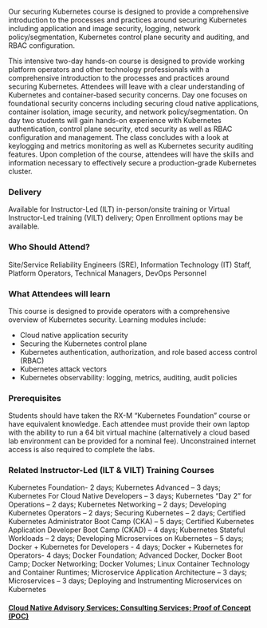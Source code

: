 <!-- Securing Kubernetes -->

Our securing Kubernetes course is designed to provide a comprehensive introduction to the processes and practices around securing Kubernetes including application and image security, logging, network policy/segmentation, Kubernetes control plane security and auditing, and RBAC configuration.

This intensive two-day hands-on course is designed to provide working platform operators and other technology professionals with a comprehensive introduction to the processes and practices around securing Kubernetes. Attendees will leave with a clear understanding of Kubernetes and container-based security concerns. Day one focuses on foundational security concerns including securing cloud native applications, container isolation, image security, and network policy/segmentation. On day two students will gain hands-on experience with Kubernetes authentication, control plane security, etcd security as well as RBAC configuration and management. The class concludes with a look at keylogging and metrics monitoring as well as Kubernetes security auditing features. Upon completion of the course, attendees will have the skills and information necessary to effectively secure a production-grade Kubernetes cluster.


### Delivery

Available for Instructor-Led (ILT) in-person/onsite training or Virtual Instructor-Led training (VILT) delivery; Open Enrollment options may be available.


### Who Should Attend?

Site/Service Reliability Engineers (SRE), Information Technology (IT) Staff, Platform Operators, Technical Managers, DevOps Personnel


### What Attendees will learn

This course is designed to provide operators with a comprehensive overview of Kubernetes security. Learning modules include:

- Cloud native application security
- Securing the Kubernetes control plane
- Kubernetes authentication, authorization, and role based access control (RBAC)
- Kubernetes attack vectors
- Kubernetes observability: logging, metrics, auditing, audit policies



### Prerequisites

Students should have taken the RX-M “Kubernetes Foundation” course or have equivalent knowledge. Each attendee must provide their own laptop with the ability to run a 64 bit virtual machine (alternatively a cloud based lab environment can be provided for a nominal fee). Unconstrained internet access is also required to complete the labs.


### Related  Instructor-Led (ILT & VILT) Training Courses

Kubernetes Foundation- 2 days; Kubernetes Advanced – 3 days; Kubernetes For Cloud Native Developers – 3 days; Kubernetes “Day 2” for Operations – 2 days; Kubernetes Networking – 2 days; Developing Kubernetes Operators – 2 days; Securing Kubernetes – 2 days; Certified Kubernetes Administrator Boot Camp (CKA) – 5 days; Certified Kubernetes Application Developer Boot Camp (CKAD) – 4 days; Kubernetes Stateful Workloads – 2 days; Developing Microservices on Kubernetes – 5 days; Docker + Kubernetes for Developers - 4 days; Docker + Kubernetes for Operators- 4 days; Docker Foundation; Advanced Docker, Docker Boot Camp; Docker Networking; Docker Volumes; Linux Container Technology and Container Runtimes; Microservice Application Architecture – 3 days; Microservices – 3 days; Deploying and Instrumenting Microservices on Kubernetes


#### [Cloud Native Advisory Services; Consulting Services; Proof of Concept (POC)](https://rx-m.com/cloud-native-consulting/)
